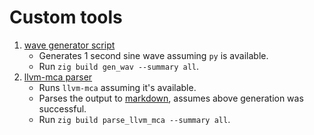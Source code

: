# Custom tools

1. [wave generator script](./gen_wav.py)
    - Generates 1 second sine wave assuming `py` is available.
    - Run `zig build gen_wav --summary all`.
2. [llvm-mca parser](./parse_llvm_mca.zig)
    - Runs `llvm-mca` assuming it's available.
    - Parses the output to [markdown](/misc/llvm_mca_output.md), assumes above generation was successful.
    - Run `zig build parse_llvm_mca --summary all`.